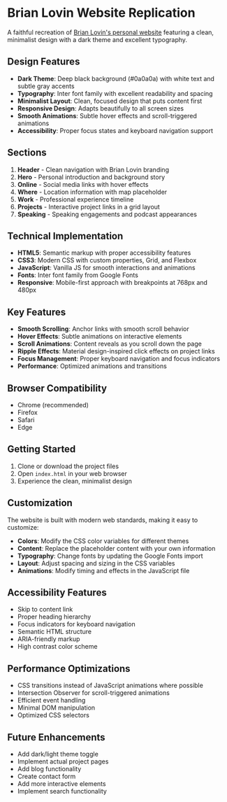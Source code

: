 # Brian Lovin Website Replication

A faithful recreation of [Brian Lovin's personal website](https://brianlovin.com/) featuring a clean, minimalist design with a dark theme and excellent typography.

## Design Features

- **Dark Theme**: Deep black background (#0a0a0a) with white text and subtle gray accents
- **Typography**: Inter font family with excellent readability and spacing
- **Minimalist Layout**: Clean, focused design that puts content first
- **Responsive Design**: Adapts beautifully to all screen sizes
- **Smooth Animations**: Subtle hover effects and scroll-triggered animations
- **Accessibility**: Proper focus states and keyboard navigation support

## Sections

1. **Header** - Clean navigation with Brian Lovin branding
2. **Hero** - Personal introduction and background story
3. **Online** - Social media links with hover effects
4. **Where** - Location information with map placeholder
5. **Work** - Professional experience timeline
6. **Projects** - Interactive project links in a grid layout
7. **Speaking** - Speaking engagements and podcast appearances

## Technical Implementation

- **HTML5**: Semantic markup with proper accessibility features
- **CSS3**: Modern CSS with custom properties, Grid, and Flexbox
- **JavaScript**: Vanilla JS for smooth interactions and animations
- **Fonts**: Inter font family from Google Fonts
- **Responsive**: Mobile-first approach with breakpoints at 768px and 480px

## Key Features

- **Smooth Scrolling**: Anchor links with smooth scroll behavior
- **Hover Effects**: Subtle animations on interactive elements
- **Scroll Animations**: Content reveals as you scroll down the page
- **Ripple Effects**: Material design-inspired click effects on project links
- **Focus Management**: Proper keyboard navigation and focus indicators
- **Performance**: Optimized animations and transitions

## Browser Compatibility

- Chrome (recommended)
- Firefox
- Safari
- Edge

## Getting Started

1. Clone or download the project files
2. Open `index.html` in your web browser
3. Experience the clean, minimalist design

## Customization

The website is built with modern web standards, making it easy to customize:

- **Colors**: Modify the CSS color variables for different themes
- **Content**: Replace the placeholder content with your own information
- **Typography**: Change fonts by updating the Google Fonts import
- **Layout**: Adjust spacing and sizing in the CSS variables
- **Animations**: Modify timing and effects in the JavaScript file

## Accessibility Features

- Skip to content link
- Proper heading hierarchy
- Focus indicators for keyboard navigation
- Semantic HTML structure
- ARIA-friendly markup
- High contrast color scheme

## Performance Optimizations

- CSS transitions instead of JavaScript animations where possible
- Intersection Observer for scroll-triggered animations
- Efficient event handling
- Minimal DOM manipulation
- Optimized CSS selectors

## Future Enhancements

- Add dark/light theme toggle
- Implement actual project pages
- Add blog functionality
- Create contact form
- Add more interactive elements
- Implement search functionality
